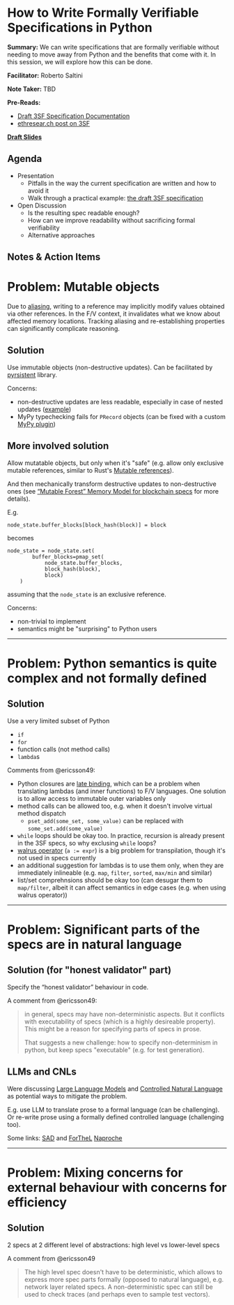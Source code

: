 # How to Write Formally Verifiable Specifications in Python 

**Summary:** We can write specifications that are formally verifiable without needing to move away from Python and the benefits that come with it. In this session, we will explore how this can be done. 

**Facilitator:** Roberto Saltini

**Note Taker:** TBD

**Pre-Reads:** 
- [Draft 3SF Specification Documentation](https://github.com/saltiniroberto/ssf/tree/separate_bft/high_level/README.md)
- [ethresear.ch post on 3SF](https://ethresear.ch/t/3-slot-finality-ssf-is-not-about-single-slot/20927)

**[Draft Slides](https://docs.google.com/presentation/d/1xtKPqN9KnMnIZfbl-7A7C7L9-ynJKVlpmmtD4UfMVtQ)**

## Agenda 

- Presentation
    - Pitfalls in the way the current specification are written and how to avoid it
    - Walk through a practical example: [the draft 3SF specification](https://github.com/saltiniroberto/ssf/tree/separate_bft/high_level/README.md)
- Open Discussion 
    - Is the resulting spec readable enough?
    - How can we improve readability without sacrificing formal verifiability
    - Alternative approaches



## Notes & Action Items 

# Problem: Mutable objects

Due to [aliasing](https://en.wikipedia.org/wiki/Aliasing_(computing)), writing to a reference may implicitly modify values obtained via other references. In the F/V context, it invalidates what we know about affected memory locations. Tracking aliasing and re-establishing properties can significantly complicate reasoning.

## Solution

Use immutable objects (non-destructive updates). Can be facilitated by [pyrsistent](https://github.com/tobgu/pyrsistent/) library.

Concerns:
- non-destructive updates are less readable, especially in case of nested updates ([example](https://github.com/saltiniroberto/ssf/blob/ad3ba2c21bc1cd554a870a6e0e4d87040558e129/high_level/protocols/rlmd/3sf_high_level.py#L187))
- MyPy typechecking fails for `PRecord` objects (can be fixed with a custom [MyPy plugin](https://github.com/saltiniroberto/ssf/blob/ad3ba2c21bc1cd554a870a6e0e4d87040558e129/my_plugin.py))

## More involved solution

Allow mutatable objects, but only when it's "safe" (e.g. allow only exclusive mutable references, similar to Rust's [Mutable references](https://doc.rust-lang.org/book/ch04-02-references-and-borrowing.html#mutable-references)).

And then mechanically transform destructive updates to non-destructive ones (see [“Mutable Forest” Memory Model for blockchain specs](https://ethresear.ch/t/mutable-forest-memory-model-for-blockchain-specs/10882) for more details).

E.g. 
```
node_state.buffer_blocks[block_hash(block)] = block
```
becomes
```
node_state = node_state.set(
        buffer_blocks=pmap_set(
            node_state.buffer_blocks,
            block_hash(block),
            block)
    )
```
assuming that the `node_state` is an exclusive reference.

Concerns:
- non-trivial to implement
- semantics might be "surprising" to Python users

---

# Problem: Python semantics is quite complex and not formally defined

## Solution

Use a very limited subset of Python
- `if`
- `for`
- function calls (not method calls)
- `lambda`s

Comments from @ericsson49:
- Python closures are [late binding](https://docs.python-guide.org/writing/gotchas/#late-binding-closures), which can be a problem when translating lambdas (and inner functions) to F/V languages. One solution is to allow access to immutable outer variables only
- method calls can be allowed too, e.g. when it doesn't involve virtual method dispatch
    - `pset_add(some_set, some_value)` can be replaced with `some_set.add(some_value)`
- `while` loops should be okay too. In practice, recursion is already present in the 3SF specs, so why exclusing `while` loops?
- [walrus operator](https://peps.python.org/pep-0572/) (`a := expr`) is a big problem for transpilation, though it's not used in specs currently
- an additional suggestion for lambdas is to use them only, when they are immediately inlineable (e.g. `map`, `filter`, `sorted`, `max/min` and similar)
- list/set comprehnsions should be okay too (can desugar them to `map/filter`, albeit it can affect semantics in edge cases (e.g. when using walrus operator))

---

# Problem: Significant parts of the specs are in natural language

## Solution (for "honest validator" part)

Specify the “honest validator” behaviour in code.

A comment from @ericsson49:
> in general, specs may have non-deterministic aspects. But it conflicts with executability of specs (which is a highly desireable property). This might be a reason for specifying parts of specs in prose.
>
> That suggests a new challenge: how to specify non-determinism in python, but keep specs "executable" (e.g. for test generation).

## LLMs and CNLs

Were discussing [Large Language Models](https://en.wikipedia.org/wiki/Large_language_model) and [Controlled Natural Language](https://en.wikipedia.org/wiki/Controlled_natural_language) as potential ways to mitigate the problem.

E.g. use LLM to translate prose to a formal language (can be challenging). Or re-write prose using a formally defined controlled language (challenging too).

Some links:
[SAD](http://nevidal.org/sad.en.html) and [ForTheL](http://nevidal.org/download/forthel.pdf)
[Naproche](https://naproche.github.io/)

---

# Problem: Mixing concerns for external behaviour with concerns for efficiency

## Solution

2 specs at 2 different level of abstractions: high level vs lower-level specs

A comment from @ericsson49
> The high level spec doesn't have to be deterministic, which allows to express more spec parts formally (opposed to natural language), e.g. network layer related specs. A non-deterministic spec can still be used to check traces (and perhaps even to sample test vectors).




